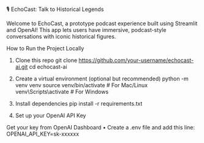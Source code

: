 🎙️ EchoCast: Talk to Historical Legends

Welcome to EchoCast, a prototype podcast experience built using Streamlit and OpenAI!
This app lets users have immersive, podcast-style conversations with iconic historical figures.

 How to Run the Project Locally

1. Clone this repo
git clone https://github.com/your-username/echocast-ai.git
cd echocast-ai

2. Create a virtual environment (optional but recommended)
python -m venv venv
source venv/bin/activate  # For Mac/Linux
venv\Scripts\activate     # For Windows

3. Install dependencies
pip install -r requirements.txt

4. Set up your OpenAI API Key

Get your key from OpenAI Dashboard
	•	Create a .env file and add this line:
   OPENAI_API_KEY=sk-xxxxxx
